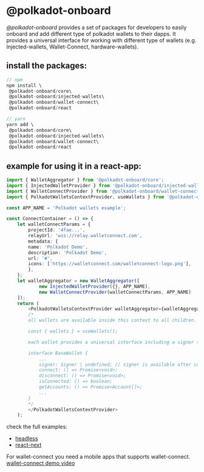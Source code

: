 # @polkadot-onboard

_@polkadot-onboard_ provides a set of packages for developers to easily onboard and add different type of polkadot wallets to their dapps. It provides a universal interface for working with different type of wallets (e.g. Injected-wallets, Wallet-Connect, hardware-wallets).

## install the packages:

```ts
// npm
npm install \
 @polkadot-onboard/core\
 @polkadot-onboard/injected-wallets\
 @polkadot-onboard/wallet-connect\
 @polkadot-onboard/react

// yarn
yarn add \
 @polkadot-onboard/core\
 @polkadot-onboard/injected-wallets\
 @polkadot-onboard/wallet-connect\
 @polkadot-onboard/react
```

## example for using it in a react-app:

```ts
import { WalletAggregator } from '@polkadot-onboard/core';
import { InjectedWalletProvider } from '@polkadot-onboard/injected-wallets';
import { WalletConnectProvider } from '@polkadot-onboard/wallet-connect';
import { PolkadotWalletsContextProvider, useWallets } from '@polkadot-onboard/react';

const APP_NAME = 'Polkadot wallets example';

const ConnectContainer = () => {
    let walletConnectParams = {
        projectId: '4fae...',
        relayUrl: 'wss://relay.walletconnect.com',
        metadata: {
        name: 'Polkadot Demo',
        description: 'Polkadot Demo',
        url: '#',
        icons: ['https://walletconnect.com/walletconnect-logo.png'],
        },
    };
    let walletAggregator = new WalletAggregator([
            new InjectedWalletProvider({}, APP_NAME),
            new WalletConnectProvider(walletConnectParams, APP_NAME)
    ]);
    return (
        <PolkadotWalletsContextProvider walletAggregator={walletAggregator}>
        /*
        all wallets are available inside this context to all children.

        const { wallets } = useWallets();

        each wallet provides a universal interface including a signer that can be used to sign messages and transactions:

        interface BaseWallet {
            ...
            signer: Signer | undefined; // signer is available after connect() is called.
            connect: () => Promise<void>;
            disconnect: () => Promise<void>;
            isConnected: () => boolean;
            getAccounts: () => Promise<Account[]>;
            ...
        }
        */
        </PolkadotWalletsContextProvider>
    );
```

check the full examples:

- [headless](examples/react-headless/)
- [react-next](examples/react-next)

For wallet-connect you need a mobile apps that supports wallet-connect.  
[wallet-connect demo video](https://www.youtube.com/watch?v=5YkYi5HWeJQ)
